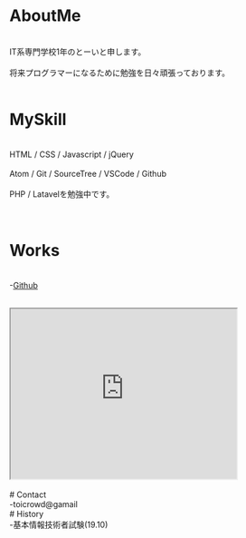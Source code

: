 # AboutMe
<br>IT系専門学校1年のとーいと申します。<br><br>
将来プログラマーになるために勉強を日々頑張っております。     
<br>
# MySkill
<br>HTML / CSS / Javascript / jQuery<br><br>
Atom / Git / SourceTree / VSCode / Github<br><br>
PHP / Latavelを勉強中です。<br><br>
<br>
# Works
<br>-[Github](http://github.com/toi-s)<br><br>
<iframe src="https://www.openprocessing.org/sketch/836040/embed/" width="400" height="300"></iframe><br>
<br>
# Contact 
<br>-toicrowd@gamail    
<br>
# History
<br>-基本情報技術者試験(19.10)

<br>
